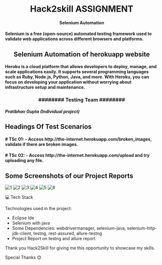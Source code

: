<h1 align="center" id="title">Hack2skill ASSIGNMENT</h1>
<h4 align='center'>Selenium Automation</h4>
<h4>Selenium is a free (open-source) automated testing framework used to validate web applications across different browsers and platforms.</h4>
<h2 align="center" id="title">Selenium Automation of herokuapp website</h2>

<h4 id="description">Heroku is a cloud platform that allows developers to deploy, manage, and scale applications easily. It supports several programming languages such as Ruby, Node.js, Python, Java, and more.
With Heroku, you can focus on developing your application without worrying about infrastructure setup and maintenance.</h4>
 
<h3 align="center" id="title">######## Testing Team ########</h3>
<h5>Pratibhav Gupta (Individual project)<br>

<h2>Headings Of Test Scenarios</h2>
<h4># TSc 01: - Access http://the-internet.herokuapp.com/broken_images, validate if there are broken images.</h4>
 
<h4># TSc 02: - Access http://the-internet.herokuapp.com/upload and try uploading any file.</h4>


<h2>Some Screenshots of our Project Reports</h2>

![1](https://github.com/pratibhavgupta/Hack2skill_Heroku/assets/110053495/03630c84-c1f0-4a9b-b4d5-e43dda832e9a)
![2](https://github.com/pratibhavgupta/Hack2skill_Heroku/assets/110053495/876de7fd-09f9-4049-8cd6-22d7712bb62e)
![3](https://github.com/pratibhavgupta/Hack2skill_Heroku/assets/110053495/169d2d6c-005c-4871-9cd7-74152679c53d)
![4](https://github.com/pratibhavgupta/Hack2skill_Heroku/assets/110053495/114f50c3-d94b-4380-9fcd-75e249c6534b)
![5](https://github.com/pratibhavgupta/Hack2skill_Heroku/assets/110053495/7e1f0b61-7888-4bdc-9fb2-60bd185820be)
![6](https://github.com/pratibhavgupta/Hack2skill_Heroku/assets/110053495/c4936212-b589-4332-b1ab-2128b7294de8)

💻 Tech Stack

Technologies used in the project:

*   Eclipse Ide 
*   Selenium with java
*   Some Dependencies: webdrivermanager, selenium-java, selenium-http-jdk-client, testng, rest-assured, allure-testng 
*   Project Report on testng and allure report

Thank you Hack2Skill for giving me this opportunity to showcase my skills.

Special Thanks  😊



